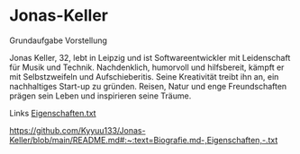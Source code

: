 # Jonas-Keller
Grundaufgabe
Vorstellung

Jonas Keller, 32, lebt in Leipzig und ist Softwareentwickler mit Leidenschaft für Musik und Technik. Nachdenklich, humorvoll und hilfsbereit, kämpft er mit Selbstzweifeln und Aufschieberitis. Seine Kreativität treibt ihn an, ein nachhaltiges Start-up zu gründen. Reisen, Natur und enge Freundschaften prägen sein Leben und inspirieren seine Träume.

Links 
[Eigenschaften.txt](https://github.com/Kyyuu133/Jonas-Keller/blob/main/eigenschaften.txt)

https://github.com/Kyyuu133/Jonas-Keller/blob/main/README.md#:~:text=Biografie.md-,Eigenschaften,-.txt
